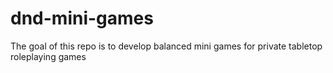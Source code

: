 # dnd-mini-games
 The goal of this repo is to develop balanced mini games for private tabletop roleplaying games
